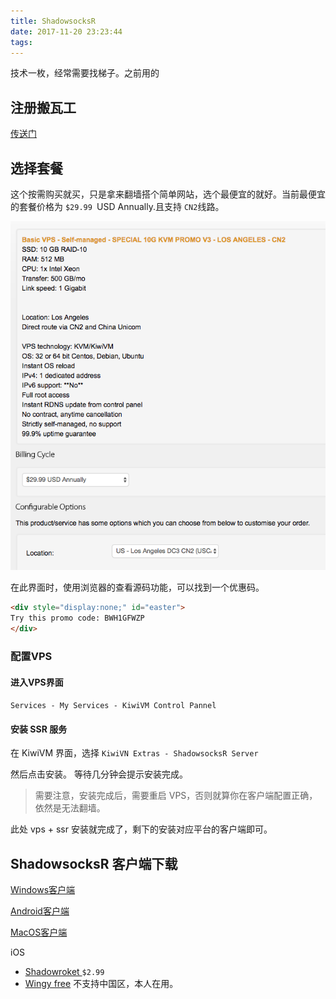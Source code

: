 ```yaml
---
title: ShadowsocksR
date: 2017-11-20 23:23:44
tags:
---
```


技术一枚，经常需要找梯子。之前用的
## 注册搬瓦工
[传送门](https://www.bandwagonhost.com/clientarea.php)

## 选择套餐
这个按需购买就买，只是拿来翻墙搭个简单网站，选个最便宜的就好。当前最便宜的套餐价格为 `$29.99 `USD Annually.且支持 `CN2`线路。

![选择套餐](/2017/11/20/ShadowsocksR/select.png)

在此界面时，使用浏览器的查看源码功能，可以找到一个优惠码。

``` html
<div style="display:none;" id="easter">
Try this promo code: BWH1GFWZP
</div>
```

### 配置VPS

#### 进入VPS界面

`Services - My Services - KiwiVM Control Pannel`

#### 安装 SSR 服务
在 KiwiVM 界面，选择 `KiwiVN Extras - ShadowsocksR Server`

然后点击安装。
等待几分钟会提示安装完成。  
>  需要注意，安装完成后，需要重启 VPS，否则就算你在客户端配置正确，依然是无法翻墙。

此处 vps + ssr 安装就完成了，剩下的安装对应平台的客户端即可。

## ShadowsocksR 客户端下载

[Windows客户端](/2017/11/20/ShadowsocksR/ShadowsocksR-4.7.0-win.7z)

[Android客户端](/2017/11/20/ShadowsocksR/ssr-3.4.0.6.apk)

[MacOS客户端](/2017/11/20/ShadowsocksX-NG-R8.dmg)

iOS
* [Shadowroket ](https://itunes.apple.com/us/app/shadowrocket/id932747118) `$2.99`
* [Wingy free](https://itunes.apple.com/us/app/wingy-http-s-socks5-proxy-utility/id1178584911?mt=8) 不支持中国区，本人在用。
